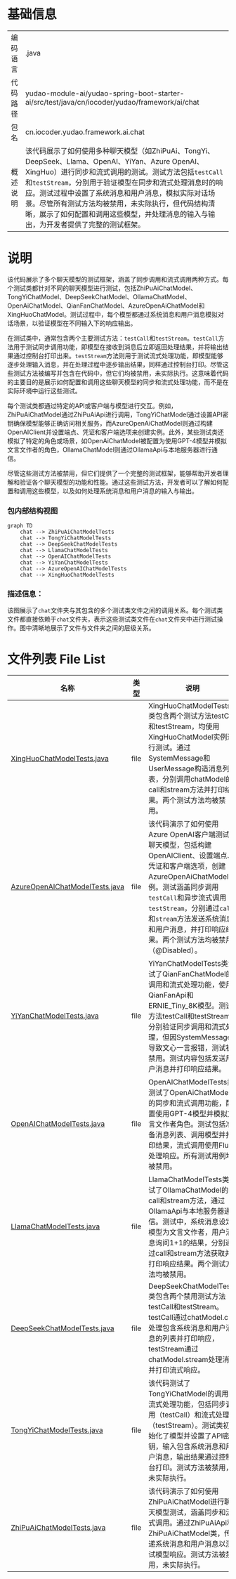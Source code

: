 # 基础信息

|      |      |
|------|------|
| 编码语言 | .java |
| 代码路径 | yudao-module-ai/yudao-spring-boot-starter-ai/src/test/java/cn/iocoder/yudao/framework/ai/chat |
| 包名 | cn.iocoder.yudao.framework.ai.chat |
| 概述说明 | 该代码展示了如何使用多种聊天模型（如ZhiPuAi、TongYi、DeepSeek、Llama、OpenAI、YiYan、Azure OpenAI、XingHuo）进行同步和流式调用的测试。测试方法包括`testCall`和`testStream`，分别用于验证模型在同步和流式处理消息时的响应。测试过程中设置了系统消息和用户消息，模拟实际对话场景。尽管所有测试方法均被禁用，未实际执行，但代码结构清晰，展示了如何配置和调用这些模型，并处理消息的输入与输出，为开发者提供了完整的测试框架。 |

# 说明

该代码展示了多个聊天模型的测试框架，涵盖了同步调用和流式调用两种方式。每个测试类都针对不同的聊天模型进行测试，包括ZhiPuAiChatModel、TongYiChatModel、DeepSeekChatModel、OllamaChatModel、OpenAiChatModel、QianFanChatModel、AzureOpenAiChatModel和XingHuoChatModel。测试过程中，每个模型都通过系统消息和用户消息模拟对话场景，以验证模型在不同输入下的响应输出。

在测试类中，通常包含两个主要测试方法：`testCall`和`testStream`。`testCall`方法用于测试同步调用功能，即模型在接收到消息后立即返回处理结果，并将输出结果通过控制台打印出来。`testStream`方法则用于测试流式处理功能，即模型能够逐步处理输入消息，并在处理过程中逐步输出结果，同样通过控制台打印。尽管这些测试方法被编写并包含在代码中，但它们均被禁用，未实际执行。这意味着代码的主要目的是展示如何配置和调用这些聊天模型的同步和流式处理功能，而不是在实际环境中运行这些测试。

每个测试类都通过特定的API或客户端与模型进行交互。例如，ZhiPuAiChatModel通过ZhiPuAiApi进行调用，TongYiChatModel通过设置API密钥确保模型能够正确访问相关服务，而AzureOpenAiChatModel则通过构建OpenAIClient并设置端点、凭证和客户端选项来创建实例。此外，某些测试类还模拟了特定的角色或场景，如OpenAiChatModel被配置为使用GPT-4模型并模拟文言文作者的角色，OllamaChatModel则通过OllamaApi与本地服务器进行通信。

尽管这些测试方法被禁用，但它们提供了一个完整的测试框架，能够帮助开发者理解和验证各个聊天模型的功能和性能。通过这些测试方法，开发者可以了解如何配置和调用这些模型，以及如何处理系统消息和用户消息的输入与输出。


### 包内部结构视图

```mermaid
graph TD
    chat --> ZhiPuAiChatModelTests
    chat --> TongYiChatModelTests
    chat --> DeepSeekChatModelTests
    chat --> LlamaChatModelTests
    chat --> OpenAIChatModelTests
    chat --> YiYanChatModelTests
    chat --> AzureOpenAIChatModelTests
    chat --> XingHuoChatModelTests
```

### 描述信息：
该图展示了`chat`文件夹与其包含的多个测试类文件之间的调用关系。每个测试类文件都直接依赖于`chat`文件夹，表示这些测试类文件在`chat`文件夹中进行测试操作。图中清晰地展示了文件与文件夹之间的层级关系。

# 文件列表 File List

| 名称   | 类型  | 说明 |
|-------|------|-------------|
| [XingHuoChatModelTests.java](XingHuoChatModelTests.md) | file | XingHuoChatModelTests类包含两个测试方法testCall和testStream，均使用XingHuoChatModel实例进行测试。通过SystemMessage和UserMessage构造消息列表，分别调用chatModel的call和stream方法并打印结果。两个测试方法均被禁用。 |
| [AzureOpenAIChatModelTests.java](AzureOpenAIChatModelTests.md) | file | 该代码演示了如何使用Azure OpenAI客户端测试聊天模型，包括构建OpenAIClient、设置端点、凭证和客户端选项，创建AzureOpenAiChatModel实例。测试涵盖同步调用`testCall`和异步流式调用`testStream`，分别通过`call`和`stream`方法发送系统消息和用户消息，并打印响应结果。两个测试方法均被禁用（@Disabled）。 |
| [YiYanChatModelTests.java](YiYanChatModelTests.md) | file | YiYanChatModelTests类测试了QianFanChatModel的调用和流式处理功能，使用QianFanApi和ERNIE_Tiny_8K模型。测试方法testCall和testStream分别验证同步调用和流式处理，但因SystemMessage导致文心一言报错，测试被禁用。测试内容包括发送用户消息并打印响应结果。 |
| [OpenAIChatModelTests.java](OpenAIChatModelTests.md) | file | OpenAIChatModelTests类测试了OpenAiChatModel的同步和流式调用功能，配置使用GPT-4模型并模拟文言文作者角色。测试包括准备消息列表、调用模型并打印结果，流式调用使用Flux处理响应。所有测试用例均被禁用。 |
| [LlamaChatModelTests.java](LlamaChatModelTests.md) | file | LlamaChatModelTests类测试了OllamaChatModel的call和stream方法，通过OllamaApi与本地服务器通信。测试中，系统消息设定模型为文言文作者，用户消息询问1+1的结果，分别通过call和stream方法获取并打印响应结果。两个测试方法均被禁用。 |
| [DeepSeekChatModelTests.java](DeepSeekChatModelTests.md) | file | DeepSeekChatModelTests类包含两个禁用测试方法：testCall和testStream。testCall通过chatModel.call处理包含系统消息和用户消息的列表并打印响应，testStream通过chatModel.stream处理消息并打印流式响应。 |
| [TongYiChatModelTests.java](TongYiChatModelTests.md) | file | 该代码测试了TongYiChatModel的调用和流式处理功能，包括同步调用（testCall）和流式处理（testStream）。测试类初始化了模型并设置了API密钥，输入包含系统消息和用户消息，输出结果通过控制台打印。测试方法被禁用，未实际执行。 |
| [ZhiPuAiChatModelTests.java](ZhiPuAiChatModelTests.md) | file | 该代码演示了如何使用ZhiPuAiChatModel进行聊天模型测试，涵盖同步和流式调用。通过ZhiPuAiApi和ZhiPuAiChatModel类，传递系统消息和用户消息以测试模型响应。测试方法被禁用，未实际执行。 |


